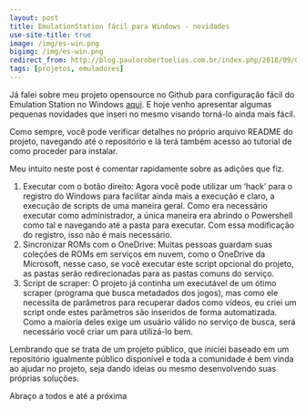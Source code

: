 ```yaml
---
layout: post
title: EmulationStation fácil para Windows - novidades
use-site-title: true
image: /img/es-win.png
bigimg: /img/es-win.png
redirect_from: http://blog.paulorobertoelias.com.br/index.php/2018/09/09/emulationstation-facil-para-windows-novidades/
tags: [projetos, emuladores]
---
```


Já falei sobre meu projeto opensource no Github para configuração fácil do Emulation Station no Windows [aqui](https://prelias.github.io/paulorobertoelias.com.br/2018-07-04-emulationstation-configuracao-simples-para-windows/). E hoje venho apresentar algumas pequenas novidades que inseri no mesmo visando torná-lo ainda mais fácil.

Como sempre, você pode verificar detalhes no próprio arquivo README do projeto, navegando até o repositório e lá terá também acesso ao tutorial de como proceder para instalar.

Meu intuito neste post é comentar rapidamente sobre as adições que fiz.

1) Executar com o botão direito: Agora você pode utilizar um ‘hack’ para o registro do Windows para facilitar ainda mais a execução e claro, a execução de scripts de uma maneira geral. Como era necessário executar como administrador, a única maneira era abrindo o Powershell como tal e navegando até a pasta para executar. Com essa modificação do registro, isso não é mais necessário.
2) Sincronizar ROMs com o OneDrive: Muitas pessoas guardam suas coleções de ROMs em serviços em nuvem, como o OneDrive da Microsoft, nesse caso, se você executar este script opcional do projeto, as pastas serão redirecionadas para as pastas comuns do serviço.
3) Script de scraper: O projeto já continha um executável de um ótimo scraper (programa que busca metadados dos jogos), mas como ele necessita de parâmetros para recuperar dados como vídeos, eu criei um script onde estes parâmetros são inseridos de forma automatizada. Como a maioria deles exige um usuário válido no serviço de busca, será necessário você criar um para utilizá-lo bem.

Lembrando que se trata de um projeto público, que iniciei baseado em um repositório igualmente público disponível e toda a comunidade é bem vinda ao ajudar no projeto, seja dando ideias ou mesmo desenvolvendo suas próprias soluções.

Abraço a todos e até a próxima